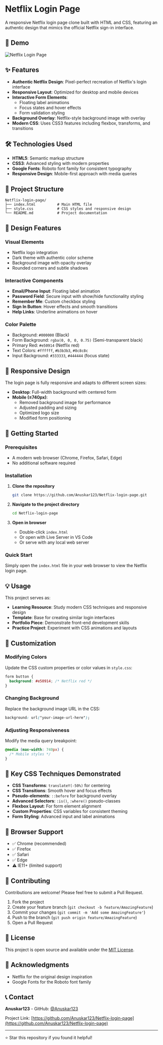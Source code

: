 # Netflix Login Page

A responsive Netflix login page clone built with HTML and CSS, featuring an authentic design that mimics the official Netflix sign-in interface.

## 🚀 Demo

![Netflix Login Page](https://img.shields.io/badge/Status-Live-brightgreen)

## ✨ Features

- **Authentic Netflix Design**: Pixel-perfect recreation of Netflix's login interface
- **Responsive Layout**: Optimized for desktop and mobile devices
- **Interactive Form Elements**: 
  - Floating label animations
  - Focus states and hover effects
  - Form validation styling
- **Background Overlay**: Netflix-style background image with overlay
- **Modern CSS**: Uses CSS3 features including flexbox, transforms, and transitions

## 🛠️ Technologies Used

- **HTML5**: Semantic markup structure
- **CSS3**: Advanced styling with modern properties
- **Google Fonts**: Roboto font family for consistent typography
- **Responsive Design**: Mobile-first approach with media queries

## 📁 Project Structure

```
Netflix-login-page/
├── index.html          # Main HTML file
├── style.css           # CSS styles and responsive design
└── README.md           # Project documentation
```

## 🎨 Design Features

### Visual Elements
- Netflix logo integration
- Dark theme with authentic color scheme
- Background image with opacity overlay
- Rounded corners and subtle shadows

### Interactive Components
- **Email/Phone Input**: Floating label animation
- **Password Field**: Secure input with show/hide functionality styling
- **Remember Me**: Custom checkbox styling
- **Sign In Button**: Hover effects and smooth transitions
- **Help Links**: Underline animations on hover

### Color Palette
- Background: `#000000` (Black)
- Form Background: `rgba(0, 0, 0, 0.75)` (Semi-transparent black)
- Primary Red: `#e50914` (Netflix red)
- Text Colors: `#ffffff`, `#b3b3b3`, `#8c8c8c`
- Input Background: `#333333`, `#444444` (focus state)

## 📱 Responsive Design

The login page is fully responsive and adapts to different screen sizes:

- **Desktop**: Full-width background with centered form
- **Mobile (≤740px)**: 
  - Removed background image for performance
  - Adjusted padding and sizing
  - Optimized logo size
  - Modified form positioning

## 🚀 Getting Started

### Prerequisites
- A modern web browser (Chrome, Firefox, Safari, Edge)
- No additional software required

### Installation

1. **Clone the repository**
   ```bash
   git clone https://github.com/Anuskar123/Netflix-login-page.git
   ```

2. **Navigate to the project directory**
   ```bash
   cd Netflix-login-page
   ```

3. **Open in browser**
   - Double-click `index.html`
   - Or open with Live Server in VS Code
   - Or serve with any local web server

### Quick Start
Simply open the `index.html` file in your web browser to view the Netflix login page.

## 💡 Usage

This project serves as:
- **Learning Resource**: Study modern CSS techniques and responsive design
- **Template**: Base for creating similar login interfaces
- **Portfolio Piece**: Demonstrate front-end development skills
- **Practice Project**: Experiment with CSS animations and layouts

## 🔧 Customization

### Modifying Colors
Update the CSS custom properties or color values in `style.css`:
```css
form button {
  background: #e50914; /* Netflix red */
}
```

### Changing Background
Replace the background image URL in the CSS:
```css
background: url("your-image-url-here");
```

### Adjusting Responsiveness
Modify the media query breakpoint:
```css
@media (max-width: 740px) {
  /* Mobile styles */
}
```

## 🎯 Key CSS Techniques Demonstrated

- **CSS Transforms**: `translateY(-50%)` for centering
- **CSS Transitions**: Smooth hover and focus effects
- **Pseudo-elements**: `::before` for background overlay
- **Advanced Selectors**: `:is()`, `:where()` pseudo-classes
- **Flexbox Layout**: For form element alignment
- **Custom Properties**: CSS variables for consistent theming
- **Form Styling**: Advanced input and label animations

## 📄 Browser Support

- ✅ Chrome (recommended)
- ✅ Firefox
- ✅ Safari
- ✅ Edge
- ⚠️ IE11+ (limited support)

## 🤝 Contributing

Contributions are welcome! Please feel free to submit a Pull Request.

1. Fork the project
2. Create your feature branch (`git checkout -b feature/AmazingFeature`)
3. Commit your changes (`git commit -m 'Add some AmazingFeature'`)
4. Push to the branch (`git push origin feature/AmazingFeature`)
5. Open a Pull Request

## 📝 License

This project is open source and available under the [MIT License](LICENSE).

## 🙏 Acknowledgments

- Netflix for the original design inspiration
- Google Fonts for the Roboto font family


## 📞 Contact

**Anuskar123** - GitHub: [@Anuskar123](https://github.com/Anuskar123)

Project Link: [https://github.com/Anuskar123/Netflix-login-page](https://github.com/Anuskar123/Netflix-login-page)

---

⭐ Star this repository if you found it helpful!
